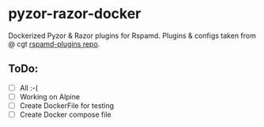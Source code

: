 # pyzor-razor-docker
Dockerized Pyzor &amp; Razor plugins for Rspamd.
Plugins & configs taken from @ cgt [rspamd-plugins repo](https://github.com/cgt/rspamd-plugins).


## ToDo:
- [ ] All :-(
- [ ] Working on Alpine
- [ ] Create DockerFile for testing
- [ ] Create Docker compose file
